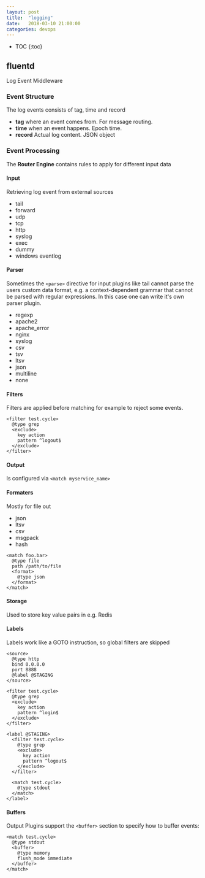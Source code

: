 ```yaml
---
layout: post
title:  "logging"
date:   2018-03-10 21:00:00
categories: devops
---
```


* TOC
{:toc}


## fluentd

Log Event Middleware

### Event Structure

The log events consists of tag, time and record

- **tag** where an event comes from. For message routing.
- **time** when an event happens. Epoch time.
- **record** Actual log content. JSON object

### Event Processing

The **Router Engine** contains rules to apply for different input data

#### Input

Retrieving log event from external sources

- tail
- forward
- udp
- tcp
- http
- syslog
- exec
- dummy
- windows eventlog


#### Parser

Sometimes the `<parse>` directive for input plugins like tail cannot parse the users custom data format, e.g. a context-dependent grammar that cannot be parsed with regular expressions. In this case one can write it's own parser plugin.

- regexp
- apache2
- apache_error
- nginx
- syslog
- csv
- tsv
- ltsv
- json
- multiline
- none

#### Filters

Filters are applied before matching for example to reject some events.

```
<filter test.cycle>
  @type grep
  <exclude>
    key action
    pattern ^logout$
  </exclude>
</filter>
```

#### Output

Is configured via `<match myservice_name>`

#### Formaters

Mostly for file out

- json
- ltsv
- csv
- msgpack
- hash

```
<match foo.bar>
  @type file
  path /path/to/file
  <format>
    @type json
  </format>
</match>
```

#### Storage

Used to store key value pairs in e.g. Redis

#### Labels

Labels work like a GOTO instruction, so global filters are skipped

```
<source>
  @type http
  bind 0.0.0.0
  port 8888
  @label @STAGING
</source>

<filter test.cycle>
  @type grep
  <exclude>
    key action
    pattern ^login$
  </exclude>
</filter>

<label @STAGING>
  <filter test.cycle>
    @type grep
    <exclude>
      key action
      pattern ^logout$
    </exclude>
  </filter>

  <match test.cycle>
    @type stdout
  </match>
</label>
```

#### Buffers

Output Plugins support the `<buffer>` section to specify how to buffer events:

```
<match test.cycle>
  @type stdout
  <buffer>
    @type memory
    flush_mode immediate
  </buffer>
</match>
```


